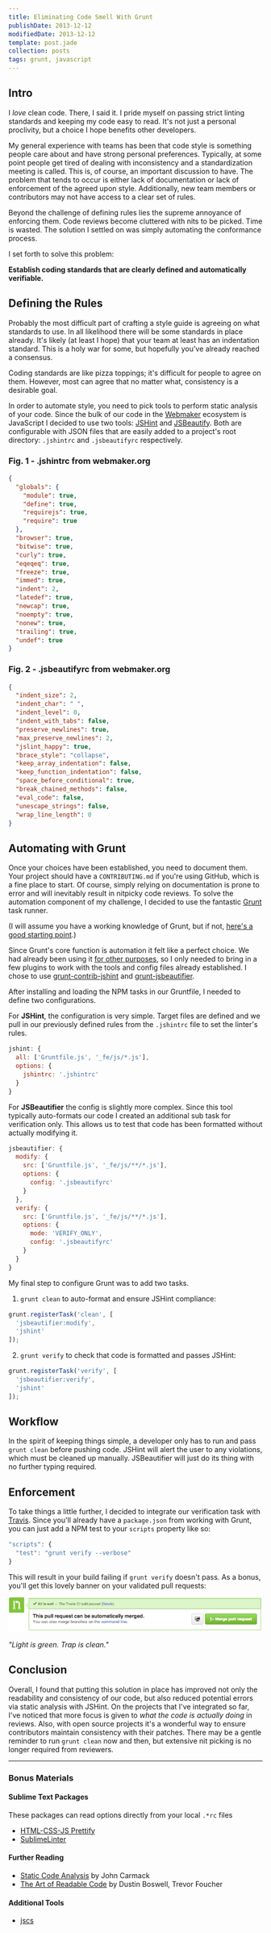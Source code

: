 ```yaml
---
title: Eliminating Code Smell With Grunt
publishDate: 2013-12-12
modifiedDate: 2013-12-12
template: post.jade
collection: posts
tags: grunt, javascript
---
```


## Intro

I *love* clean code. There, I said it. I pride myself on passing strict linting standards and keeping my code easy to read. It's not just a personal proclivity, but a choice I hope benefits other developers.

My general experience with teams has been that code style is something people care about and have strong personal preferences. Typically, at some point people get tired of dealing with inconsistency and a standardization meeting is called. This is, of course, an important discussion to have. The problem that tends to occur is either lack of documentation or lack of enforcement of the agreed upon style. Additionally, new team members or contributors may not have access to a clear set of rules.

Beyond the challenge of defining rules lies the supreme annoyance of enforcing them. Code reviews become cluttered with nits to be picked. Time is wasted. The solution I settled on was simply automating the conformance process.

I set forth to solve this problem:

**Establish coding standards that are clearly defined and automatically verifiable.**

## Defining the Rules

Probably the most difficult part of crafting a style guide is agreeing on what standards to use. In all likelihood there will be some standards in place already. It's likely (at least I hope) that your team at least has an indentation standard. This is a holy war for some, but hopefully you've already reached a consensus.

Coding standards are like pizza toppings; it's difficult for people to agree on them. However, most can agree that no matter what, consistency is a desirable goal.

In order to automate style, you need to pick tools to perform static analysis of your code. Since the bulk of our code in the [Webmaker](http://webmaker.org) ecosystem is JavaScript I decided to use two tools: [JSHint](http://jshint.com/) and [JSBeautify](https://github.com/einars/js-beautify). Both are configurable with JSON files that are easily added to a project's root directory: `.jshintrc` and `.jsbeautifyrc` respectively.

### Fig. 1 - .jshintrc from webmaker.org

```json
{
  "globals": {
    "module": true,
    "define": true,
    "requirejs": true,
    "require": true
  },
  "browser": true,
  "bitwise": true,
  "curly": true,
  "eqeqeq": true,
  "freeze": true,
  "immed": true,
  "indent": 2,
  "latedef": true,
  "newcap": true,
  "noempty": true,
  "nonew": true,
  "trailing": true,
  "undef": true
}
```

### Fig. 2 - .jsbeautifyrc from webmaker.org

```json
{
  "indent_size": 2,
  "indent_char": " ",
  "indent_level": 0,
  "indent_with_tabs": false,
  "preserve_newlines": true,
  "max_preserve_newlines": 2,
  "jslint_happy": true,
  "brace_style": "collapse",
  "keep_array_indentation": false,
  "keep_function_indentation": false,
  "space_before_conditional": true,
  "break_chained_methods": false,
  "eval_code": false,
  "unescape_strings": false,
  "wrap_line_length": 0
}
```

## Automating with Grunt

Once your choices have been established, you need to document them. Your project should have a `CONTRIBUTING.md` if you're using GitHub, which is a fine place to start. Of course, simply relying on documentation is prone to error and will inevitably result in nitpicky code reviews. To solve the automation component of my challenge, I decided to use the fantastic [Grunt](http://gruntjs.com/) task runner.

(I will assume you have a working knowledge of Grunt, but if not, [here's a good starting point](http://www.youtube.com/watch?v=q3Sqljpr-Vc).)

Since Grunt's core function is automation it felt like a perfect choice. We had already been using it [for other purposes](https://github.com/mozilla/webmaker-profile/blob/master/Gruntfile.js), so I only needed to bring in a few plugins to work with the tools and config files already established. I chose to use [grunt-contrib-jshint](https://github.com/gruntjs/grunt-contrib-jshint) and [grunt-jsbeautifier](https://github.com/vkadam/grunt-jsbeautifier).

After installing and loading the NPM tasks in our Gruntfile, I needed to define two configurations.

For **JSHint**, the configuration is very simple. Target files are defined and we pull in our previously defined rules from the `.jshintrc` file to set the linter's rules.

```js
jshint: {
  all: ['Gruntfile.js', '_fe/js/*.js'],
  options: {
    jshintrc: '.jshintrc'
  }
}
```

For **JSBeautifier** the config is slightly more complex. Since this tool typically auto-formats our code I created an additional sub task for verification only. This allows us to test that code has been formatted without actually modifying it.

```js
jsbeautifier: {
  modify: {
    src: ['Gruntfile.js', '_fe/js/**/*.js'],
    options: {
      config: '.jsbeautifyrc'
    }
  },
  verify: {
    src: ['Gruntfile.js', '_fe/js/**/*.js'],
    options: {
      mode: 'VERIFY_ONLY',
      config: '.jsbeautifyrc'
    }
  }
}
```

My final step to configure Grunt was to add two tasks.

1. `grunt clean` to auto-format and ensure JSHint compliance:

  ```js
  grunt.registerTask('clean', [
    'jsbeautifier:modify',
    'jshint'
  ]);
  ```

2. `grunt verify` to check that code is formatted and passes JSHint:

  ```js
  grunt.registerTask('verify', [
    'jsbeautifier:verify',
    'jshint'
  ]);
  ```

## Workflow

In the spirit of keeping things simple, a developer only has to run and pass `grunt clean` before pushing code. JSHint will alert the user to any violations, which must be cleaned up manually. JSBeautifier will just do its thing with no further typing required.

## Enforcement

To take things a little further, I decided to integrate our verification task with [Travis](https://travis-ci.org/). Since you'll already have a `package.json` from working with Grunt, you can just add a NPM test to your `scripts` property like so:

```js
"scripts": {
  "test": "grunt verify --verbose"
}
```

This will result in your build failing if `grunt verify` doesn't pass. As a bonus, you'll get this lovely banner on your validated pull requests:

![Light is green. Trap is clean.](/blog/img/eliminating-code-smell/travis.png)

*"Light is green. Trap is clean."*

## Conclusion

Overall, I found that putting this solution in place has improved not only the readability and consistency of our code, but also reduced potential errors via static analysis with JSHint. On the projects that I've integrated so far, I've noticed that more focus is given to *what the code is actually doing* in reviews. Also, with open source projects it's a wonderful way to ensure contributors maintain consistency with their patches. There may be a gentle reminder to run `grunt clean` now and then, but extensive nit picking is no longer required from reviewers.

---
### Bonus Materials

#### Sublime Text Packages

These packages can read options directly from your local `.*rc` files

- [HTML-CSS-JS Prettify](https://github.com/victorporof/Sublime-HTMLPrettify)
- [SublimeLinter](https://github.com/SublimeLinter/SublimeLinter)

#### Further Reading

- [Static Code Analysis](http://www.altdevblogaday.com/2011/12/24/static-code-analysis/) by John Carmack
- [The Art of Readable Code](http://shop.oreilly.com/product/9780596802301.do) by Dustin Boswell, Trevor Foucher

#### Additional Tools

- [jscs](https://github.com/mdevils/node-jscs)
